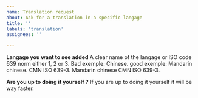 ```yaml
---
name: Translation request
about: Ask for a translation in a specific langage
title: ''
labels: 'translation'
assignees: ''

---
```


**Langage you want to see added**
A clear name of the langage or ISO code 639 norm either 1, 2 or 3.
Bad exemple:
Chinese.
good exemple:
Mandarin chinese.
CMN ISO 639-3.
Mandarin chinese CMN ISO 639-3.

**Are you up to doing it yourself ?**
If you are up to doing it yourself it will be way faster.
